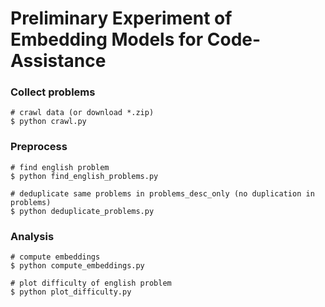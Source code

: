 # Preliminary Experiment of Embedding Models for Code-Assistance

### Collect problems
```
# crawl data (or download *.zip)
$ python crawl.py
```

### Preprocess
```
# find english problem
$ python find_english_problems.py

# deduplicate same problems in problems_desc_only (no duplication in problems)
$ python deduplicate_problems.py
```

### Analysis
```
# compute embeddings
$ python compute_embeddings.py

# plot difficulty of english problem
$ python plot_difficulty.py
```
